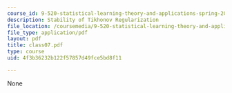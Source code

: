 ```yaml
---
course_id: 9-520-statistical-learning-theory-and-applications-spring-2003
description: Stability of Tikhonov Regularization
file_location: /coursemedia/9-520-statistical-learning-theory-and-applications-spring-2003/4f3b36232b122f57857d49fce5bd8f11_class07.pdf
file_type: application/pdf
layout: pdf
title: class07.pdf
type: course
uid: 4f3b36232b122f57857d49fce5bd8f11

---
```

None